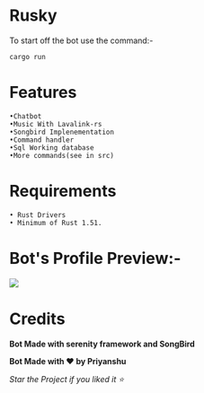# Rusky
To start off the bot use the command:-
```
cargo run
```

# Features
```
•Chatbot
•Music With Lavalink-rs 
•Songbird Implenementation
•Command handler
•Sql Working database
•More commands(see in src)
```

# Requirements
```
• Rust Drivers
• Minimum of Rust 1.51.
```

# Bot's Profile Preview:-

<img src="https://cdn.discordapp.com/avatars/833258899897450538/afdbeda1089115b3da58c0a6b8e47d9c.webp?size=1024">

# Credits

**Bot Made with serenity framework and SongBird**

**Bot Made with ❤️ by Priyanshu**

*Star the Project if you liked it ⭐*
